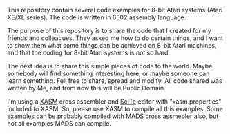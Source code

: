 This repository contain several code examples for 8-bit Atari systems (Atari XE/XL series). The code is written in 6502 assembly language.

The purpose of this repository is to share the code that I created for my friends and colleagues. They asked me how to do certain things, and I want to show them what some things can be achieved on 8-bit Atari machines, and that the coding for 8-bit Atari systems is not so hard.

The next idea is to share this simple pieces of code to the world. Maybe somebody will find something interesting here, or maybe someone can learn something. Fell free to share, spread and modify. All code shared was written by Me, and from now this will be Public Domain.

I'm using a [XASM](https://github.com/pfusik/xasm) cross assembler and [SciTe](http://www.scintilla.org/SciTE.html) editor with "xasm.properties" included to XASM. So, please use XASM to compile all this examples. Some examples can be probably compiled with [MADS](http://mads.atari8.info) cross assmebler also, but not all examples MADS can compile.

